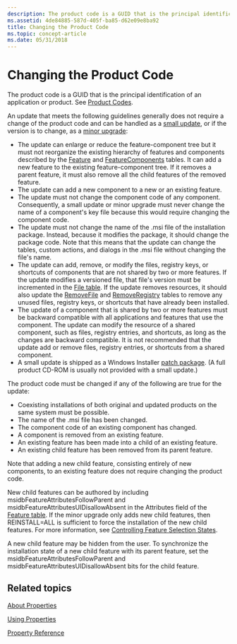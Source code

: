 ```yaml
---
description: The product code is a GUID that is the principal identification of an application or product. See Product Codes.
ms.assetid: 4de84885-587d-405f-ba85-d62e09e8ba92
title: Changing the Product Code
ms.topic: concept-article
ms.date: 05/31/2018
---
```


# Changing the Product Code

The product code is a GUID that is the principal identification of an application or product. See [Product Codes](product-codes.md).

An update that meets the following guidelines generally does not require a change of the product code and can be handled as a [small update](small-updates.md), or if the version is to change, as a [minor upgrade](minor-upgrades.md):

-   The update can enlarge or reduce the feature-component tree but it must not reorganize the existing hierarchy of features and components described by the [Feature](feature-table.md) and [FeatureComponents](featurecomponents-table.md) tables. It can add a new feature to the existing feature-component tree. If it removes a parent feature, it must also remove all the child features of the removed feature.
-   The update can add a new component to a new or an existing feature.
-   The update must not change the component code of any component. Consequently, a small update or minor upgrade must never change the name of a component's key file because this would require changing the component code.
-   The update must not change the name of the .msi file of the installation package. Instead, because it modifies the package, it should change the package code. Note that this means that the update can change the tables, custom actions, and dialogs in the .msi file without changing the file's name.
-   The update can add, remove, or modify the files, registry keys, or shortcuts of components that are not shared by two or more features. If the update modifies a versioned file, that file's version must be incremented in the [File table](file-table.md). If the update removes resources, it should also update the [RemoveFile](removefile-table.md) and [RemoveRegistry](removeregistry-table.md) tables to remove any unused files, registry keys, or shortcuts that have already been installed.
-   The update of a component that is shared by two or more features must be backward compatible with all applications and features that use the component. The update can modify the resource of a shared component, such as files, registry entries, and shortcuts, as long as the changes are backward compatible. It is not recommended that the update add or remove files, registry entries, or shortcuts from a shared component.
-   A small update is shipped as a Windows Installer [patch package](patch-packages.md). (A full product CD-ROM is usually not provided with a small update.)

The product code must be changed if any of the following are true for the update:

-   Coexisting installations of both original and updated products on the same system must be possible.
-   The name of the .msi file has been changed.
-   The component code of an existing component has changed.
-   A component is removed from an existing feature.
-   An existing feature has been made into a child of an existing feature.
-   An existing child feature has been removed from its parent feature.

Note that adding a new child feature, consisting entirely of new components, to an existing feature does not require changing the product code.

New child features can be authored by including msidbFeatureAttributesFollowParent and msidbFeatureAttributesUIDisallowAbsent in the Attributes field of the [Feature table](feature-table.md). If the minor upgrade only adds new child features, then REINSTALL=ALL is sufficient to force the installation of the new child features. For more information, see [Controlling Feature Selection States](controlling-feature-selection-states.md).

A new child feature may be hidden from the user. To synchronize the installation state of a new child feature with its parent feature, set the msidbFeatureAttributesFollowParent and msidbFeatureAttributesUIDisallowAbsent bits for the child feature.

## Related topics

<dl> <dt>

[About Properties](about-properties.md)
</dt> <dt>

[Using Properties](using-properties.md)
</dt> <dt>

[Property Reference](property-reference.md)
</dt> </dl>

 

 



